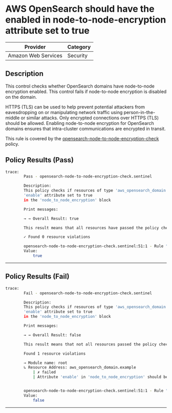 # AWS OpenSearch should have the enabled in node-to-node-encryption attribute set to true

| Provider            | Category  |
| ------------------- | --------  |
| Amazon Web Services |  Security |

## Description

This control checks whether OpenSearch domains have node-to-node encryption enabled. This control fails if node-to-node encryption is disabled on the domain.

HTTPS (TLS) can be used to help prevent potential attackers from eavesdropping on or manipulating network traffic using person-in-the-middle or similar attacks. Only encrypted connections over HTTPS (TLS) should be allowed. Enabling node-to-node encryption for OpenSearch domains ensures that intra-cluster communications are encrypted in transit.

This rule is covered by the [opensearch-node-to-node-encryption-check](../../policies/opensearch/opensearch-node-to-node-encryption-check.sentinel) policy.

## Policy Results (Pass)

```bash
trace:
        Pass - opensearch-node-to-node-encryption-check.sentinel

        Description:
        This policy checks if resources of type 'aws_opensearch_domain' have the
        'enable' attribute set to true
        in the 'node_to_node_encryption' block

        Print messages:

        → → Overall Result: true

        This result means that all resources have passed the policy check for the policy opensearch-node-to-node-encryption-check.

        ✓ Found 0 resource violations

        opensearch-node-to-node-encryption-check.sentinel:51:1 - Rule "main"
        Value:
            true
```

---

## Policy Results (Fail)

```bash
trace:
        Fail - opensearch-node-to-node-encryption-check.sentinel

        Description:
        This policy checks if resources of type 'aws_opensearch_domain' have the
        'enable' attribute set to true
        in the 'node_to_node_encryption' block

        Print messages:

        → → Overall Result: false

        This result means that not all resources passed the policy check and the protected behavior is not allowed for the policy opensearch-node-to-node-encryption-check.

        Found 1 resource violations

        → Module name: root
        ↳ Resource Address: aws_opensearch_domain.example
            | ✗ failed
            | Attribute 'enable' in 'node_to_node_encryption' should be true for AWS OpenSearch Domain. Refer to https://docs.aws.amazon.com/securityhub/latest/userguide/opensearch-controls.html#opensearch-3 for more details.


        opensearch-node-to-node-encryption-check.sentinel:51:1 - Rule "main"
        Value:
            false
```

---
